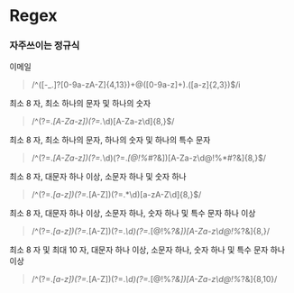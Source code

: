 # Regex

### 자주쓰이는 정규식

이메일
> /^([-_.]?[0-9a-zA-Z]{4,13})+\@([0-9a-z]+)\.([a-z]{2,3})$/i

최소 8 자, 최소 하나의 문자 및 하나의 숫자
> /^(?=.*[A-Za-z])(?=.*\d)[A-Za-z\d]{8,}$/

최소 8 자, 최소 하나의 문자, 하나의 숫자 및 하나의 특수 문자
> /^(?=.*[A-Za-z])(?=.*\d)(?=.*[$@$!%*#?&])[A-Za-z\d$@$!%*#?&]{8,}$/

최소 8 자, 대문자 하나 이상, 소문자 하나 및 숫자 하나
> /^(?=.*[a-z])(?=.*[A-Z])(?=.*\d)[a-zA-Z\d]{8,}$/

최소 8 자, 대문자 하나 이상, 소문자 하나, 숫자 하나 및 특수 문자 하나 이상
> /^(?=.*[a-z])(?=.*[A-Z])(?=.*\d)(?=.*[$@$!%*?&])[A-Za-z\d$@$!%*?&]{8,}/

최소 8 자 및 최대 10 자, 대문자 하나 이상, 소문자 하나, 숫자 하나 및 특수 문자 하나 이상
> /^(?=.*[a-z])(?=.*[A-Z])(?=.*\d)(?=.*[$@$!%*?&])[A-Za-z\d$@$!%*?&]{8,10}/

